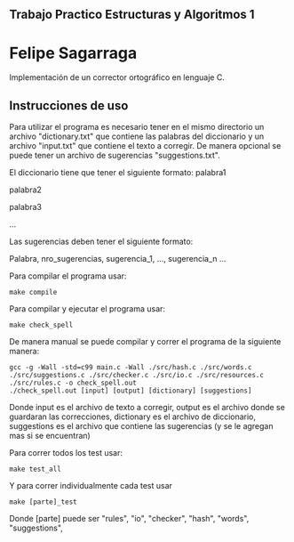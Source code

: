 ## Trabajo Practico Estructuras y Algoritmos 1


# Felipe Sagarraga

Implementación de un corrector ortográfico en lenguaje C.

## Instrucciones de uso

Para utilizar el programa es necesario tener en el mismo directorio un archivo "dictionary.txt" que contiene las palabras del diccionario y un archivo  "input.txt" que contiene el texto a corregir.
De manera opcional se puede tener un archivo de sugerencias "suggestions.txt".

El diccionario tiene que tener el siguiente formato:
palabra1

palabra2

palabra3

...

Las sugerencias deben tener el siguiente formato:

Palabra, nro_sugerencias, sugerencia_1, ..., sugerencia_n
...

Para compilar el programa usar:
```
make compile
```
Para compilar y ejecutar el programa usar:
```
make check_spell
```
De manera manual se puede compilar y correr el programa de la siguiente manera:
```
gcc -g -Wall -std=c99 main.c -Wall ./src/hash.c ./src/words.c ./src/suggestions.c ./src/checker.c ./src/io.c ./src/resources.c ./src/rules.c -o check_spell.out
./check_spell.out [input] [output] [dictionary] [suggestions]
```
Donde input es el archivo de texto a corregir, output es el archivo donde se guardaran las correcciones, dictionary es el archivo de diccionario, suggestions es el archivo que contiene las sugerencias (y se le agregan mas si se encuentran)

Para correr todos los test usar:
```
make test_all
```
Y para correr individualmente cada test usar
```
make [parte]_test
```
Donde [parte] puede ser "rules", "io", "checker", "hash", "words", "suggestions",
